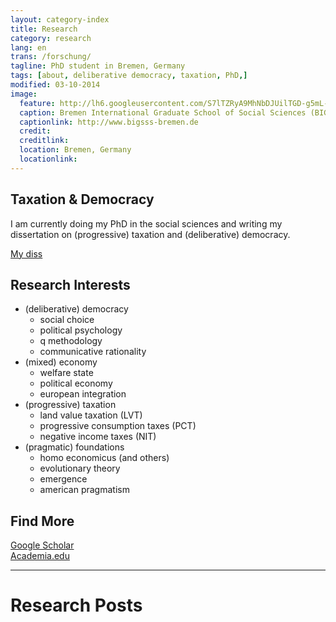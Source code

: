 ```yaml
---
layout: category-index
title: Research
category: research
lang: en
trans: /forschung/
tagline: PhD student in Bremen, Germany
tags: [about, deliberative democracy, taxation, PhD,]
modified: 03-10-2014
image:
  feature: http://lh6.googleusercontent.com/S7lTZRyA9MhNbDJUilTGD-g5mL-btR5tqcP_0FWDQaSv=w884-h206-no
  caption: Bremen International Graduate School of Social Sciences (BIGSSS)
  captionlink: http://www.bigsss-bremen.de
  credit:
  creditlink:
  location: Bremen, Germany
  locationlink:
---
```


## Taxation & Democracy

I am currently doing my PhD in the social sciences and writing my dissertation on (progressive) taxation and (deliberative) democracy.

<div markdown="0"><a href="/tax-democracy/" class="btn">My diss</a></div>

## Research Interests

- (deliberative) democracy
    - social choice
    - political psychology
    - q methodology
    - communicative rationality
- (mixed) economy
    + welfare state
    + political economy
    + european integration
- (progressive) taxation
    + land value taxation (LVT)
    + progressive consumption taxes (PCT)
    + negative income taxes (NIT)
- (pragmatic) foundations
    + homo economicus (and others)
    + evolutionary theory
    + emergence
    + american pragmatism


## Find More

<div markdown="0"><a href="http://scholar.google.de/citations?user=rcj8VxYAAAAJ" class="btn">Google Scholar</a></div>
<div markdown="0"><a href="https://jacobs-university.academia.edu/MaxHeld" class="btn">Academia.edu</a></div>

---

# Research Posts
